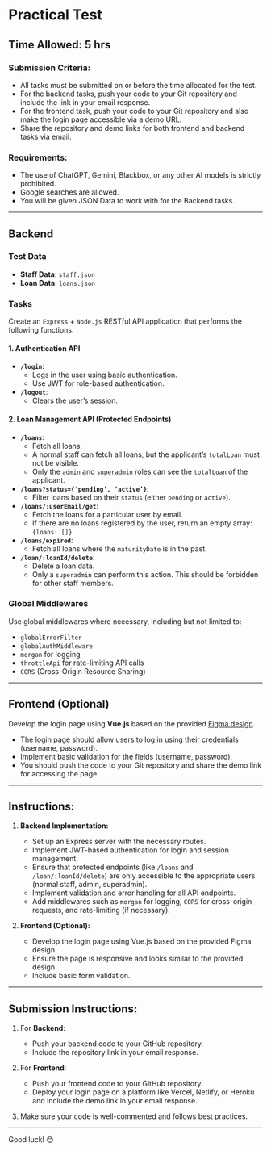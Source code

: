 # Practical Test

## Time Allowed: 5 hrs

### Submission Criteria: 
- All tasks must be submitted on or before the time allocated for the test.
- For the backend tasks, push your code to your Git repository and include the link in your email response.
- For the frontend task, push your code to your Git repository and also make the login page accessible via a demo URL.
- Share the repository and demo links for both frontend and backend tasks via email.

### Requirements:
- The use of ChatGPT, Gemini, Blackbox, or any other AI models is strictly prohibited.
- Google searches are allowed.
- You will be given JSON Data to work with for the Backend tasks.

---

## Backend

### Test Data
- **Staff Data**: `staff.json`
- **Loan Data**: `loans.json`

### Tasks

Create an `Express` + `Node.js` RESTful API application that performs the following functions.

#### 1. Authentication API
- **`/login`**: 
  - Logs in the user using basic authentication.
  - Use JWT for role-based authentication.
- **`/logout`**: 
  - Clears the user’s session.

#### 2. Loan Management API (Protected Endpoints)
- **`/loans`**: 
  - Fetch all loans.
  - A normal staff can fetch all loans, but the applicant’s `totalLoan` must not be visible.
  - Only the `admin` and `superadmin` roles can see the `totalLoan` of the applicant.
- **`/loans?status={‘pending’, ‘active’}`**: 
  - Filter loans based on their `status` (either `pending` or `active`).
- **`/loans/:userEmail/get`**: 
  - Fetch the loans for a particular user by email.
  - If there are no loans registered by the user, return an empty array: `{loans: []}`.
- **`/loans/expired`**: 
  - Fetch all loans where the `maturityDate` is in the past.
- **`/loan/:loanId/delete`**: 
  - Delete a loan data.
  - Only a `superadmin` can perform this action. This should be forbidden for other staff members.

### Global Middlewares
Use global middlewares where necessary, including but not limited to:
- `globalErrorFilter`
- `globalAuthMiddleware`
- `morgan` for logging
- `throttleApi` for rate-limiting API calls
- `CORS` (Cross-Origin Resource Sharing)

---

## Frontend (Optional)
Develop the login page using **Vue.js** based on the provided [Figma design](<link_to_figma_design>).

- The login page should allow users to log in using their credentials (username, password).
- Implement basic validation for the fields (username, password).
- You should push the code to your Git repository and share the demo link for accessing the page.

---

## Instructions:

1. **Backend Implementation:**
   - Set up an Express server with the necessary routes.
   - Implement JWT-based authentication for login and session management.
   - Ensure that protected endpoints (like `/loans` and `/loan/:loanId/delete`) are only accessible to the appropriate users (normal staff, admin, superadmin).
   - Implement validation and error handling for all API endpoints.
   - Add middlewares such as `morgan` for logging, `CORS` for cross-origin requests, and rate-limiting (if necessary).

2. **Frontend (Optional):**
   - Develop the login page using Vue.js based on the provided Figma design.
   - Ensure the page is responsive and looks similar to the provided design.
   - Include basic form validation.

---

## Submission Instructions:
1. For **Backend**:
   - Push your backend code to your GitHub repository.
   - Include the repository link in your email response.
   
2. For **Frontend**:
   - Push your frontend code to your GitHub repository.
   - Deploy your login page on a platform like Vercel, Netlify, or Heroku and include the demo link in your email response.

3. Make sure your code is well-commented and follows best practices.

---

Good luck! 😊


